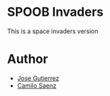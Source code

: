 # SPOOB Invaders
This is a space invaders version

# Author
* [Jose Gutierrez](https://github.com/JoseGutierrezMairn)
* [Camilo Saenz](https://github.com/camilosaenz)